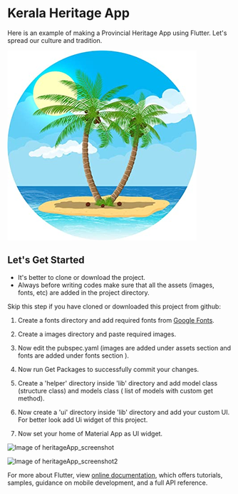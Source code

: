 # Kerala Heritage App

Here is an example of making a Provincial Heritage App using Flutter. Let's spread our culture and tradition.


![Image of heritage](images/heritage.jpg)

## Let's Get Started

* It's better to clone or download the project.
* Always before writing codes make sure that all the assets (images, fonts, etc) are added in the project directory.


Skip this step if you have cloned or downloaded this project from github:

1. Create a fonts directory and add required fonts from [Google Fonts](https://fonts.google.com/).
2. Create a images directory and paste required images.

3. Now edit the pubspec.yaml (images are added under assets section and fonts are added under fonts section ). 
4. Now run Get Packages to successfully commit your changes.

5. Create a 'helper' directory inside 'lib' directory and add model class (structure class) and models class ( list of models with custom get method).
6. Now create  a 'ui' directory inside 'lib' directory and add your custom UI. For better look add Ui widget of this project.
7. Now set your home of Material App as UI widget.

![Image of heritageApp_screenshot](https://firebasestorage.googleapis.com/v0/b/web-content-storage.appspot.com/o/heritage-ui-screenshot.png?alt=media&token=b0f76b0b-7440-4fd6-a520-d6334bd62563)



![Image of heritageApp_screenshot2](https://firebasestorage.googleapis.com/v0/b/web-content-storage.appspot.com/o/heritage-ui-screenshot.png?alt=media&token=b0f76b0b-7440-4fd6-a520-d6334bd62563)


For more about Flutter, view 
[online documentation](https://flutter.dev/docs), which offers tutorials,
samples, guidance on mobile development, and a full API reference.
